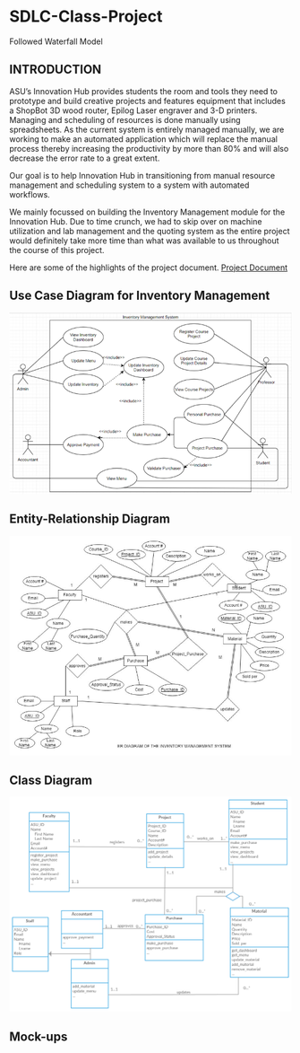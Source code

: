 # SDLC-Class-Project
Followed Waterfall Model

## INTRODUCTION
ASU’s Innovation Hub provides students the room and tools they need to prototype and build creative projects and features equipment that includes a ShopBot 3D wood router, Epilog Laser engraver and 3-D printers. Managing and scheduling of resources is done manually using spreadsheets. As the current system is entirely managed manually, we are working to make an automated application which will replace the manual process thereby increasing the productivity by more than 80% and will also decrease the error rate to a great extent.

Our goal is to help Innovation Hub in transitioning from manual resource management and scheduling system to a system with automated workflows.

We mainly focussed on building the Inventory Management module for the Innovation Hub. Due to time crunch, we had to skip over on machine utilization and lab management and the quoting system as the entire project would definitely take more time than what was available to us throughout the course of this project.

Here are some of the highlights of the project document. [Project Document](https://github.com/mvsabhishek/SDLC-Class-Project/blob/master/project_documentation.pdf)

## Use Case Diagram for Inventory Management
![Use Case Diagram](https://github.com/mvsabhishek/SDLC-Class-Project/blob/master/usecase.png)

## Entity-Relationship Diagram
![ERD](https://github.com/mvsabhishek/SDLC-Class-Project/blob/master/ERD.jpg)

## Class Diagram
![Class Diagram](https://github.com/mvsabhishek/SDLC-Class-Project/blob/master/Classdiag.png)

## Mock-ups

